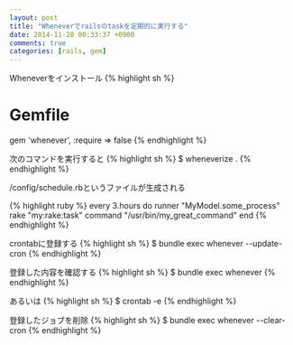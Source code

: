 ```yaml
---
layout: post
title: "Wheneverでrailsのtaskを定期的に実行する"
date: 2014-11-28 00:33:37 +0900
comments: true
categories: [rails, gem]
---
```


Wheneverをインストール
{% highlight sh %}
# Gemfile
gem 'whenever', :require => false
{% endhighlight %}

次のコマンドを実行すると
{% highlight sh %}
$ wheneverize .
{% endhighlight %}

/config/schedule.rbというファイルが生成される

{% highlight ruby %}
every 3.hours do
  runner "MyModel.some_process"
  rake "my:rake:task"
  command "/usr/bin/my_great_command"
end
{% endhighlight %}

crontabに登録する
{% highlight sh %}
$ bundle exec whenever --update-cron
{% endhighlight %}

登録した内容を確認する
{% highlight sh %}
$ bundle exec whenever
{% endhighlight %}

あるいは
{% highlight sh %}
$ crontab -e
{% endhighlight %}

登録したジョブを削除
{% highlight sh %}
$ bundle exec whenever --clear-cron
{% endhighlight %}
